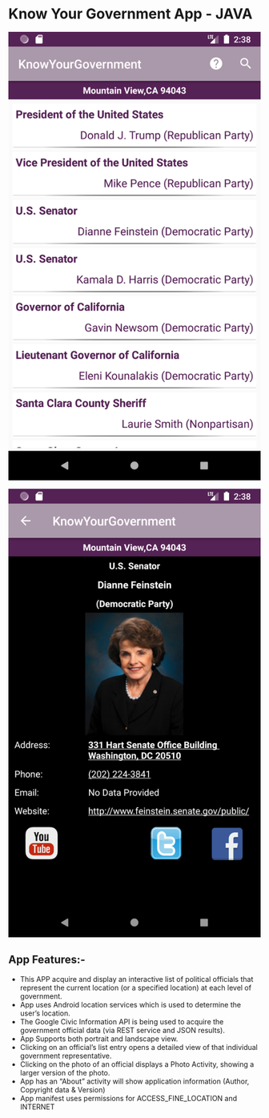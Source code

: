 # Know Your Government App - JAVA

![Image Home](./Screenshot/image1.png)

![Image Detail](./Screenshot/image2.png)

## App Features:-

- This APP acquire and display an interactive list of political officials that represent the current location (or a specified location) at each level of government.
- App uses Android location services which is used to determine the user’s location.
- The Google Civic Information API is being used to acquire the government official data (via REST service and JSON results).
- App Supports both portrait and landscape view.
- Clicking on an official’s list entry opens a detailed view of that individual government representative.
- Clicking on the photo of an official displays a Photo Activity, showing a larger version of the photo.
- App has an “About” activity will show application information (Author, Copyright data & Version)
- App manifest uses permissions for ACCESS_FINE_LOCATION and INTERNET